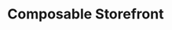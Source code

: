 ---
title: Composable Storefront
description: Installing Composable Storefron Cartridge
icon: 'lucide:house-unplug'
---